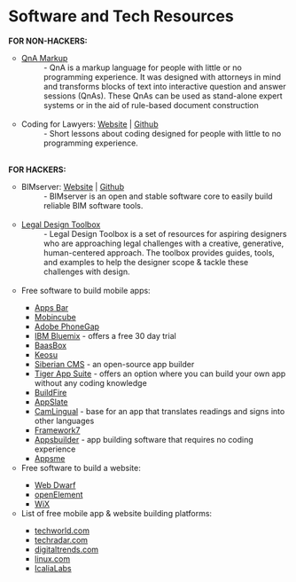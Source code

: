 # Software and Tech Resources
<b>FOR NON-HACKERS:</b>
<ul style="list-style-type:circle">
<a href="http://www.qnamarkup.org"><li>QnA Markup</a></li>
<dd>- QnA is a markup language for people with little or no programming experience. It was designed with attorneys in mind and transforms blocks of text into interactive question and answer sessions (QnAs). These QnAs can be used as stand-alone expert systems or in the aid of rule-based document construction</dd><br>
<li>Coding for Lawyers: <a href="http://codingforlawyers.com">Website</a> | <a href="https://github.com/vzvenyach/codingforlawyers">Github</a></li>
<dd>- Short lessons about coding designed for people with little to no programming experience.</dd><br>
</ul>
<b>FOR HACKERS:</b>
<ul style="list-style-type:circle">
<li>BIMserver: <a href="http://bimserver.org">Website</a> | <a href="https://github.com/opensourceBIM/BIMserver">Github</a></li>
<dd>- BIMserver is an open and stable software core to easily build reliable BIM software tools.</dd><br>
<li><a href="http://www.legaltechdesign.com/LegalDesignToolbox/">Legal Design Toolbox</a></li>
<dd>- Legal Design Toolbox is a set of resources for aspiring designers who are approaching legal challenges with a creative, generative, human-centered approach. The toolbox provides guides, tools, and examples to help the designer scope & tackle these challenges with design.</dd><br>
<li>Free software to build mobile apps:</li>
<ul style="list-style-type:square">
<li><a href="http://www.appsbar.com">Apps Bar</a></li>
<li><a href="http://www.mobincube.com/pricing.html">Mobincube</a></li>
<li><a href="http://phonegap.com/products/">Adobe PhoneGap</a></li>
<li><a href="http://www.ibm.com/cloud-computing/bluemix/pricing/?cm_sp=HeaderNavigation-_-Mobile-_-Pricing">IBM Bluemix</a> -  offers a free 30 day trial</li>
<li><a href="http://www.baasbox.com/en/">BaasBox</a></li>
<li><a href="https://keosu.com/pricing/">Keosu</a></li>
<li><a href="http://www.siberiancms.com">Siberian CMS</a> - an open-source app builder</li>
<li><a href="http://tigerappsuite.com">Tiger App Suite</a> - offers an option where you can build your own app without any coding knowledge</li>
<li><a href="http://buildfire.com">BuildFire</a></li>
<li><a href="https://github.com/Taehan-Kim/AppSlate">AppSlate</a></li>
<li><a href="https://github.com/yoshiokatsuneo/camlingual_iphone">CamLingual</a> - base for an app that translates readings and signs into other languages</li>
<li><a href="http://framework7.io">Framework7</a></li>
<li><a href="http://www.apps-builder.com">Appsbuilder</a> - app building software that requires no coding experience</li>
<li><a href="https://www.appsme.com/pricing">Appsme</a></li>
</ul>

<li>Free software to build a website:</li>
<ul style="list-style-type:square">
<li><a href="http://www.virtualmechanics.com/products/dwarf/">Web Dwarf</a></li>
<li><a href="http://www.openelement.com/Download.htm">openElement</a></li>
<li><a href="http://www.wix.com/lpviral/enviral?experiment_id=abtestbanner122400001&utm_campaign=vir_wixad_live">WiX</a>
</ul>

<li>List of free mobile app & website building platforms:</li>
<ul style="list-style-type:square">
<li><a href="http://www.techworld.com/picture-gallery/apps/18-best-mobile-application-development-platforms-tools-3375307/">techworld.com</a></li>
<li><a href="http://www.techradar.com/news/software/best-free-web-design-software-10-programs-to-get-the-job-done-1138669">techradar.com</a></li>
<li><a href="http://www.digitaltrends.com/computing/best-free-web-design-software/2/">digitaltrends.com</a></li>
<li><a href="https://www.linux.com/news/10-best-free-mobile-application-development-frameworks-support-android#.VqjKmSorKUk">linux.com</a></li>
<li><a href="https://github.com/IcaliaLabs/hackathon-resources">IcaliaLabs</a></li>
</ul>
</ul>


